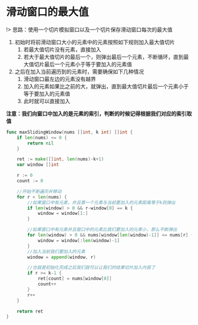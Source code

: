 # 滑动窗口的最大值

!> 思路：使用一个切片模拟窗口以及一个切片保存滑动窗口每次的最大值

1. 初始时将前滑动窗口大小的元素中的元素按照如下规则加入最大值切片
   1. 若最大值切片没有元素，直接加入
   2. 若大于最大值切片的最后一个，则弹出最后一个元素，不断循环，直到最大值切片最后一个元素小于等于要加入的元素值
2. 之后在加入当前遍历到的元素时，需要确保如下几种情况
   1. 滑动窗口最左边的元素没有越界
   2. 加入的元素如果比之前的大，就弹出，直到最大值切片最后一个元素小于等于要加入的元素值
   3. 此时就可以直接加入

**注意：我们向窗口中加入的是元素的索引，判断的时候记得根据我们对应的索引取值**
```go
func maxSlidingWindow(nums []int, k int) []int {
	if len(nums) <= 0 {
		return nil
	}

	ret := make([]int, len(nums)-k+1)
	var window []int

	r := 0
	count := 0

	//开始不断遍历并移动
	for r < len(nums) {
		//如果窗口中有元素，并且第一个元素与当前要加入的元素距离等于k则弹出
		if len(window) > 0 && r-window[0] == k {
			window = window[1:]
		}

		//如果窗口中有元素并且窗口中的元素比我们要加入的元素小，那么不断弹出
		for len(window) > 0 && nums[window[len(window)-1]] <= nums[r] {
			window = window[:len(window)-1]
		}
		//加入当前我们要加入的元素
		window = append(window, r)

		//也就是初始化完成之后我们就可以让我们的结果切片加入内容了
		if r >= k-1 {
			ret[count] = nums[window[0]]
			count++
		}
		r++
	}

	return ret
}

```
